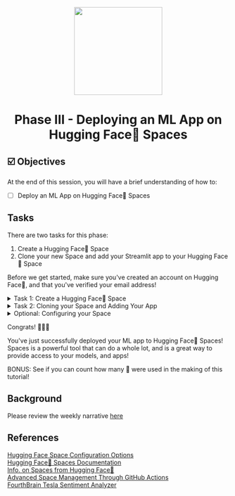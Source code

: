 <p align = "center" draggable=”false” ><img src="https://user-images.githubusercontent.com/37101144/161836199-fdb0219d-0361-4988-bf26-48b0fad160a3.png"
     width="200px"
     height="auto"/>
</p>



# <h1 align="center" id="heading">Phase III - Deploying an ML App on Hugging Face🤗 Spaces</h1>



## ☑️ Objectives
At the end of this session, you will have a brief understanding of how to:
- [ ] Deploy an ML App on Hugging Face🤗 Spaces


## Tasks
There are two tasks for this phase:
1. Create a Hugging Face🤗 Space
2. Clone your new Space and add your Streamlit app to your Hugging Face🤗 Space

Before we get started, make sure you've created an account on Hugging Face🤗, and that you've verified your email address!

<details>
<summary>Task 1: Create a Hugging Face🤗 Space</summary>
<br>

1. Navigate to Hugging Face🤗's Spaces [page](https://huggingface.co/spaces) and click the `Create New Space` button!
2. Give your Space a cool name.
3. Make sure to select Streamlit as your Space SDK
4. Ensure the Space is public, and click `Create space`

![image](https://i.imgur.com/ofzBqfb.png)

5. You're ready to move to the next step!
</details>

<details>
<summary>Task 2: Cloning your Space and Adding Your App</summary>
<br>

1. We'll want to navigate outside of any existing repository directory and use the command, after it runs we'll want to CD into the created directory:

```console
git clone https://huggingface.co/spaces/<YOUR HUGGINGFACE ACCT.>/<YOUR SPACE NAME>
```

```console
cd <YOUR SPACE NAME>
```

2. We'll want to add our working Streamlit `.py` file, as well as the `images` folder and the `sentiment_data.csv` from the previous phase of Week 1 to this repository. You can do it through the graphical user interface, or you can use the provided command to copy the contents of the folder your Streamlit app resides in. (The `-a` tag here lets us recursively copy the *contents* of the directory we're pointing at. We want to do this becasue we want our streamlit `.py` file to be at the top level, not tucked away in a directory)

```console
cp -a ../Path/To/Dir/Containing/Streamlit/App/. .
```

3. We'll want to rename our streamlit app to `app.py`. We can use the following command to achieve this:

```console
mv your_streamlit_app.py app.py
```

4. We'll want to make sure we have the appropriate `requirements.txt` so that our Hugging Face🤗 space knows the correct requirements to install. To do this, we'll use an awesome tool called `pipreqs` (more info [here](https://pypi.org/project/pipreqs/)) First things first, let's grab `pipreqs` from `pip` (make sure your MLops Short Course conda environment is activated!):

```console
pip install pipreqs
```

5. Now we can run a simple command to generate a `requirements.txt` file:

```console
pipreqs .
```

6. Let's verify that our file structure looks as follows by using the `tree` command:

![image](https://i.imgur.com/3rL9sxu.png)

7. Once you've verified that you have the appropriate file structure: Let's push this all to the space! We'll use the classic:

```console
git add .
```
```console
git commit -m "ADD A MESSAGE HERE"
```

```console
git push
```

8. At this point, you will be prompted to enter your Hugging Face🤗 username and password. Enter them to continue. You should see the push complete successfully.

9. Now we can navigate to your Space at the url: huggingface.co/spaces/YOUR_USERNAME/YOUR_SPACE_NAME, and we should see the following:

![image](https://i.imgur.com/wxiTz2V.png)

10. Let it build. (you can check the progress by click on the `See logs` button next to where it says "* Building")

11. Once it's done - refresh - and you should see your Streamlit app working, and deployed on Hugging Face🤗 Spaces!

</details>

<details>
<summary> Optional: Configuring your Space </summary>
<br>

1. Configuration is done through editing a YAML block at the top of the **README.md** file at the root of the repository.

2. You can check out configuration options [here](https://huggingface.co/docs/hub/spaces-config-reference)

3. Try editing your Space's title, and emoji ! You can edit the YAML block through the web interface, or locally - and push the changes using the same instructions we followed before.

</details>

Congrats! 🎉🎉🎉

You've just successfully deployed your ML app to Hugging Face🤗 Spaces! Spaces is a powerful tool that can do a whole lot, and is a great way to provide access to your models, and apps!

BONUS: See if you can count how many 🤗 were used in the making of this tutorial!

## Background
Please review the weekly narrative [here](https://www.notion.so/Analyzing-Market-Sentiment-Phase-I-II-and-II-End-to-End-MLOps-with-Open-Source-Tools-dc4b846108b44f6bb2962d550368560c)

## References
[Hugging Face Space Configuration Options](https://huggingface.co/docs/hub/spaces-config-reference)\
[Hugging Face🤗 Spaces Documentation](https://huggingface.co/docs/hub/spaces)\
[Info. on Spaces from Hugging Face🤗](https://huggingface.co/spaces/launch)\
[Advanced Space Management Through GitHub Actions](https://huggingface.co/docs/hub/spaces-github-actions)\
[FourthBrain Tesla Sentiment Analyzer](https://huggingface.co/spaces/FourthBrain/TSLA-Market-Sentiment-Analyzer)
